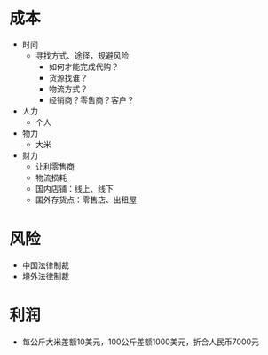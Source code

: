 
# 成本
- 时间
  - 寻找方式、途径，规避风险
    - 如何才能完成代购？
    - 货源找谁？
    - 物流方式？
    - 经销商？零售商？客户？
- 人力
  - 个人
- 物力
  - 大米
- 财力
  - 让利零售商
  - 物流损耗
  - 国内店铺：线上、线下
  - 国外存货点：零售店、出租屋
# 风险
- 中国法律制裁
- 境外法律制裁
# 利润
- 每公斤大米差额10美元，100公斤差额1000美元，折合人民币7000元
